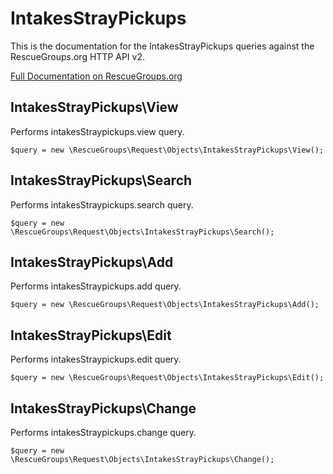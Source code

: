 # IntakesStrayPickups

This is the documentation for the IntakesStrayPickups queries against the RescueGroups.org HTTP API v2.

[Full Documentation on RescueGroups.org](https://userguide.rescuegroups.org/display/APIDG/Object+definitions#Objectdefinitions-)

## IntakesStrayPickups\View

Performs intakesStraypickups.view query.

    $query = new \RescueGroups\Request\Objects\IntakesStrayPickups\View();


## IntakesStrayPickups\Search

Performs intakesStraypickups.search query.

    $query = new \RescueGroups\Request\Objects\IntakesStrayPickups\Search();


## IntakesStrayPickups\Add

Performs intakesStraypickups.add query.

    $query = new \RescueGroups\Request\Objects\IntakesStrayPickups\Add();


## IntakesStrayPickups\Edit

Performs intakesStraypickups.edit query.

    $query = new \RescueGroups\Request\Objects\IntakesStrayPickups\Edit();


## IntakesStrayPickups\Change

Performs intakesStraypickups.change query.

    $query = new \RescueGroups\Request\Objects\IntakesStrayPickups\Change();


